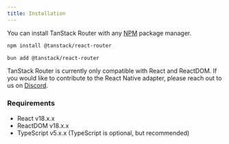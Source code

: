 ```yaml
---
title: Installation
---
```


You can install TanStack Router with any [NPM](https://npmjs.com) package manager.

```sh
npm install @tanstack/react-router
```

```sh
bun add @tanstack/react-router
```

TanStack Router is currently only compatible with React and ReactDOM. If you would like to contribute to the React Native adapter, please reach out to us on [Discord](https://tlinz.com/discord).

### Requirements

- React v18.x.x
- ReactDOM v18.x.x
- TypeScript v5.x.x (TypeScript is optional, but recommended)
